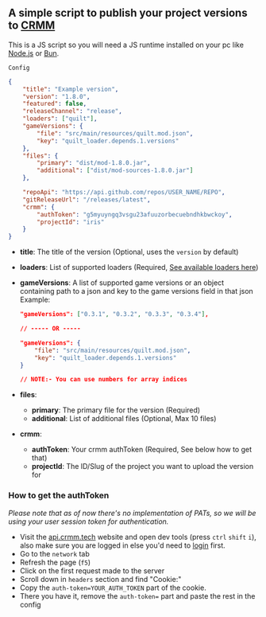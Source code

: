 ## A simple script to publish your project versions to [CRMM](https://www.crmm.tech)

This is a JS script so you will need a JS runtime installed on your pc like [Node.js](https://nodejs.org/en/download/package-manager) or [Bun](https://bun.sh/).

`Config`
```json
{
	"title": "Example version",
	"version": "1.8.0",
	"featured": false,
	"releaseChannel": "release",
	"loaders": ["quilt"],
	"gameVersions": {
		"file": "src/main/resources/quilt.mod.json",
		"key": "quilt_loader.depends.1.versions"
	},
	"files": {
		"primary": "dist/mod-1.8.0.jar",
		"additional": ["dist/mod-sources-1.8.0.jar"]
	},

	"repoApi": "https://api.github.com/repos/USER_NAME/REPO",
	"gitReleaseUrl": "/releases/latest",
	"crmm": {
		"authToken": "g5myuyngq3vsgu23afuuzorbecuebndhkbwckoy",
		"projectId": "iris"
	}
}
```

- **title**: The title of the version (Optional, uses the `version` by default)

- **loaders**: List of supported loaders (Required, [See available loaders here](https://api.crmm.tech/api/tags/loaders))

- **gameVersions**: A list of supported game versions or an object containing path to a json and key to the game versions field in that json \
    Example: 
    ```json
    "gameVersions": ["0.3.1", "0.3.2", "0.3.3", "0.3.4"],

    // ----- OR -----

    "gameVersions": {
        "file": "src/main/resources/quilt.mod.json",
        "key": "quilt_loader.depends.1.versions"
    }

    // NOTE:- You can use numbers for array indices
    ```

- **files**:
    - **primary**: The primary file for the version (Required)
    - **additional**: List of additional files (Optional, Max 10 files)

- **crmm**:
    - **authToken**: Your crmm authToken (Required, See below how to get that)
    - **projectId**: The ID/Slug of the project you want to upload the version for


### How to get the authToken

*Please note that as of now there's no implementation of PATs, so we will be using your user session token for authentication.*

- Visit the [api.crmm.tech](https://api.crmm.tech/api) website and open dev tools (press `ctrl` `shift` `i`), also make sure you are logged in else you'd need to [login](https://www.crmm.tech/login) first.
- Go to the `network` tab
- Refresh the page (`f5`)
- Click on the first request made to the server
- Scroll down in `headers` section and find "Cookie:"
- Copy the `auth-token=YOUR_AUTH_TOKEN` part of the cookie.
- There you have it, remove the `auth-token=` part and paste the rest in the config
